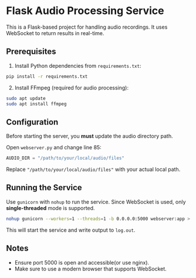 # Flask Audio Processing Service

This is a Flask-based project for handling audio recordings. It uses WebSocket to return results in real-time.

## Prerequisites

1. Install Python dependencies from `requirements.txt`:
```bash
pip install -r requirements.txt
```

2. Install FFmpeg (required for audio processing):
```bash
sudo apt update
sudo apt install ffmpeg
```

## Configuration

Before starting the server, you **must** update the audio directory path.

Open `webserver.py` and change line 85:

```python
AUDIO_DIR = "/path/to/your/local/audio/files"
```

Replace `"/path/to/your/local/audio/files"` with your actual local path.

## Running the Service

Use `gunicorn` with `nohup` to run the service. Since WebSocket is used, only **single-threaded** mode is supported.

```bash
nohup gunicorn --workers=1 --threads=1 -b 0.0.0.0:5000 webserver:app > log.out 2>&1 &
```

This will start the service and write output to `log.out`.

## Notes

- Ensure port 5000 is open and accessible(or use nginx).
- Make sure to use a modern browser that supports WebSocket.

